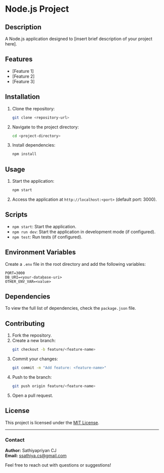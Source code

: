 # Node.js Project

## Description

A Node.js application designed to [insert brief description of your project here].

## Features

- [Feature 1]
- [Feature 2]
- [Feature 3]

## Installation

1. Clone the repository:
   ```bash
   git clone <repository-url>
   ```
2. Navigate to the project directory:
   ```bash
   cd <project-directory>
   ```
3. Install dependencies:
   ```bash
   npm install
   ```

## Usage

1. Start the application:
   ```bash
   npm start
   ```
2. Access the application at `http://localhost:<port>` (default port: 3000).

## Scripts

- `npm start`: Start the application.
- `npm run dev`: Start the application in development mode (if configured).
- `npm test`: Run tests (if configured).

## Environment Variables

Create a `.env` file in the root directory and add the following variables:

```
PORT=3000
DB_URI=<your-database-uri>
OTHER_ENV_VAR=<value>
```

## Dependencies

To view the full list of dependencies, check the `package.json` file.

## Contributing

1. Fork the repository.
2. Create a new branch:
   ```bash
   git checkout -b feature/<feature-name>
   ```
3. Commit your changes:
   ```bash
   git commit -m "Add feature: <feature-name>"
   ```
4. Push to the branch:
   ```bash
   git push origin feature/<feature-name>
   ```
5. Open a pull request.

## License

This project is licensed under the [MIT License](LICENSE).

---

### Contact

**Author:** Sathiyapriyan CJ  
**Email:** ssathiya.cs@gmail.com

Feel free to reach out with questions or suggestions!
